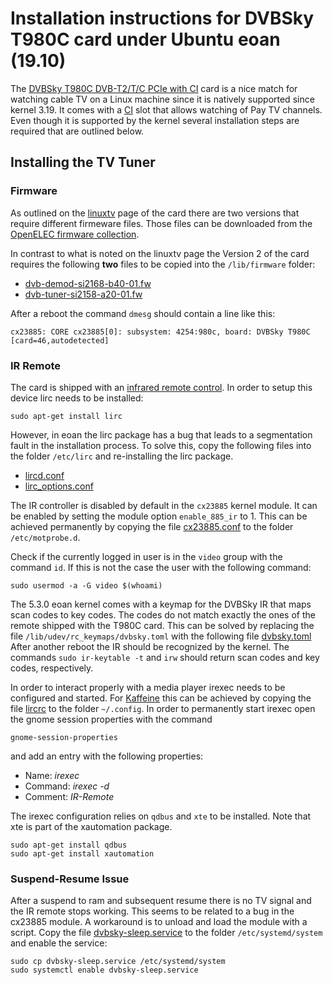 # Installation instructions for DVBSky T980C card under Ubuntu eoan (19.10)
The
[DVBSky T980C DVB-T2/T/C PCIe with CI](http://www.dvbsky.net/Products_T980C.html)
card is a nice match for watching cable TV on a Linux machine since it is natively supported since kernel 3.19.
It comes with a [CI](https://en.wikipedia.org/wiki/Common_Interface) slot that allows watching of
Pay TV channels.
Even though it is supported by the kernel several installation steps are required that are outlined below.

## Installing the TV Tuner
### Firmware
As outlined on the 
[linuxtv](https://www.linuxtv.org/wiki/index.php/DVBSky_T980C)
page of the card there are two versions that require different firmeware files.
Those files can be downloaded from the 
[OpenELEC firmware collection](https://github.com/OpenELEC/dvb-firmware/tree/master/firmware).

In contrast to what is noted on the linuxtv page the
Version 2 of the card requires the following **two** files to be copied
into the `/lib/firmware` folder:
* [dvb-demod-si2168-b40-01.fw](ressources/dvb-demod-si2168-b40-01.fw)
* [dvb-tuner-si2158-a20-01.fw](ressources/dvb-tuner-si2158-a20-01.fw)

After a reboot the command `dmesg` should contain a line like this:
```
cx23885: CORE cx23885[0]: subsystem: 4254:980c, board: DVBSky T980C [card=46,autodetected]
```

### IR Remote
The card is shipped with an
[infrared remote control](https://www.amazon.de/DVBSky-T980C-DVB-T2-Common-Interface/dp/B01LXOY7BP).
In order to setup this device lirc needs to be installed:
```
sudo apt-get install lirc
```

However, in eoan the lirc package has a bug that leads to a segmentation fault
in the installation process. To solve this, copy the following files into
the folder `/etc/lirc` and re-installing the lirc package.
* [lircd.conf](ressources/lircd.conf)
* [lirc_options.conf](ressources/lirc_options.conf)

The IR controller is disabled by default in the `cx23885` kernel module.
It can be enabled by setting the module option `enable_885_ir` to 1.
This can be achieved permanently by copying the file
[cx23885.conf](ressources/cx23885.conf) to the folder `/etc/motprobe.d`.

Check if the currently logged in user is in the `video`
group with the command `id`.
If this is not the case the user with the following command:
```
sudo usermod -a -G video $(whoami)
```

The 5.3.0 eoan kernel comes with a keymap for the DVBSky IR that maps
scan codes to key codes. The codes do not match exactly the ones of the
remote shipped with the T980C card. This can be solved by replacing
the file `/lib/udev/rc_keymaps/dvbsky.toml` with the following file
[dvbsky.toml](ressources/dvbsky.toml)
After another reboot the IR should be recognized by the kernel.
The commands `sudo ir-keytable -t` and `irw` should return
scan codes and key codes, respectively. 

In order to interact properly with a media player irexec needs to be
configured and started.
For [Kaffeine](https://wiki.ubuntuusers.de/Kaffeine/)
this can be achieved by copying the file
[lircrc](ressources/lircrc) to the folder `~/.config`.
In order to permanently start irexec open the gnome session properties
with the command
```
gnome-session-properties
```
and add an entry with the following properties:
* Name: _irexec_
* Command: _irexec -d_
* Comment: _IR-Remote_

The irexec configuration relies on `qdbus` and `xte` to be installed.
Note that xte is part of the xautomation package.
```
sudo apt-get install qdbus
sudo apt-get install xautomation
```

### Suspend-Resume Issue
After a suspend to ram and subsequent resume there is no TV signal and the IR remote stops working.
This seems to be related to a bug in the cx23885 module.
A workaround is to unload and load the module with a script.
Copy the file [dvbsky-sleep.service](ressources/dvbsky-sleep.service) to the folder
`/etc/systemd/system` and enable the service:
```
sudo cp dvbsky-sleep.service /etc/systemd/system
sudo systemctl enable dvbsky-sleep.service
```
